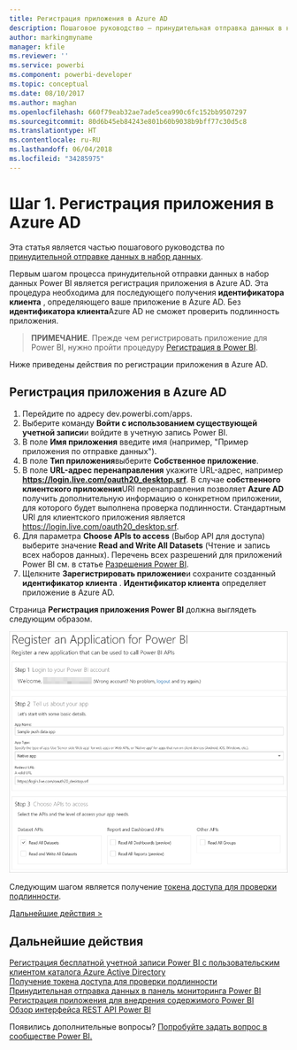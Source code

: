 ```yaml
---
title: Регистрация приложения в Azure AD
description: Пошаговое руководство — принудительная отправка данных в набор данных — регистрация приложения в Azure AD
author: markingmyname
manager: kfile
ms.reviewer: ''
ms.service: powerbi
ms.component: powerbi-developer
ms.topic: conceptual
ms.date: 08/10/2017
ms.author: maghan
ms.openlocfilehash: 660f79eab32ae7ade5cea990c6fc152bb9507297
ms.sourcegitcommit: 80d6b45eb84243e801b60b9038b9bff77c30d5c8
ms.translationtype: HT
ms.contentlocale: ru-RU
ms.lasthandoff: 06/04/2018
ms.locfileid: "34285975"
---
```

# <a name="step-1-register-an-app-with-azure-ad"></a>Шаг 1. Регистрация приложения в Azure AD
Эта статья является частью пошагового руководства по [принудительной отправке данных в набор данных](walkthrough-push-data.md).

Первым шагом процесса принудительной отправки данных в набор данных Power BI является регистрация приложения в Azure AD. Эта процедура необходима для последующего получения **идентификатора клиента** , определяющего ваше приложение в Azure AD. Без **идентификатора клиента**Azure AD не сможет проверить подлинность приложения.

> **ПРИМЕЧАНИЕ**. Прежде чем регистрировать приложение для Power BI, нужно пройти процедуру [Регистрация в Power BI](create-an-azure-active-directory-tenant.md).
> 
> 

Ниже приведены действия по регистрации приложения в Azure AD.

## <a name="register-an-app-in-azure-ad"></a>Регистрация приложения в Azure AD
1. Перейдите по адресу dev.powerbi.com/apps.
2. Выберите команду **Войти с использованием существующей учетной записи**и войдите в учетную запись Power BI.
3. В поле **Имя приложения** введите имя (например, "Пример приложения по отправке данных").
4. В поле **Тип приложения**выберите **Собственное приложение**.
5. В поле **URL-адрес перенаправления** укажите URL-адрес, например **https://login.live.com/oauth20_desktop.srf**. В случае **собственного клиентского приложения**URI перенаправления позволяет **Azure AD** получить дополнительную информацию о конкретном приложении, для которого будет выполнена проверка подлинности. Стандартным URI для клиентского приложения является https://login.live.com/oauth20_desktop.srf.
6. Для параметра **Choose APIs to access** (Выбор API для доступа) выберите значение **Read and Write All Datasets** (Чтение и запись всех наборов данных). Перечень всех разрешений для приложений Power BI см. в статье [Разрешения Power BI](power-bi-permissions.md).
7. Щелкните **Зарегистрировать приложение**и сохраните созданный **идентификатор клиента** . **Идентификатор клиента** определяет приложение в Azure AD.

Страница **Регистрация приложения Power BI** должна выглядеть следующим образом.

![](media/walkthrough-push-data-register-app-with-azure-ad/powerbi-developer-sample-register-app.png)

Следующим шагом является получение [токена доступа для проверки подлинности](walkthrough-push-data-get-token.md).

[Дальнейшие действия >](walkthrough-push-data-get-token.md)

## <a name="next-steps"></a>Дальнейшие действия
[Регистрация бесплатной учетной записи Power BI с пользовательским клиентом каталога Azure Active Directory](create-an-azure-active-directory-tenant.md)  
[Получение токена доступа для проверки подлинности](walkthrough-push-data-get-token.md)  
[Принудительная отправка данных в панель мониторинга Power BI](walkthrough-push-data.md)  
[Регистрация приложения для внедрения содержимого Power BI](register-app.md)  
[Обзор интерфейса REST API Power BI](overview-of-power-bi-rest-api.md)  

Появились дополнительные вопросы? [Попробуйте задать вопрос в сообществе Power BI.](http://community.powerbi.com/)

